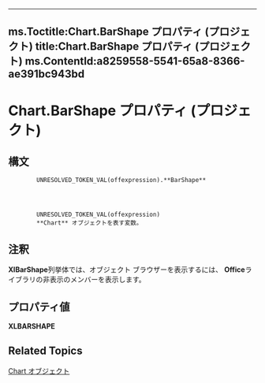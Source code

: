 
---
ms.Toctitle:Chart.BarShape プロパティ (プロジェクト)
title:Chart.BarShape プロパティ (プロジェクト)
ms.ContentId:a8259558-5541-65a8-8366-ae391bc943bd
---
# Chart.BarShape プロパティ (プロジェクト)





## 構文

            UNRESOLVED_TOKEN_VAL(offexpression).**BarShape**




            UNRESOLVED_TOKEN_VAL(offexpression)
            **Chart** オブジェクトを表す変数。



## 注釈
**XlBarShape**列挙体では、オブジェクト ブラウザーを表示するには、 **Office**ライブラリの非表示のメンバーを表示します。



## プロパティ値
**XLBARSHAPE**



## Related Topics

[Chart オブジェクト](810d4ec1-69d2-c432-b9da-57042b783b85.md)




